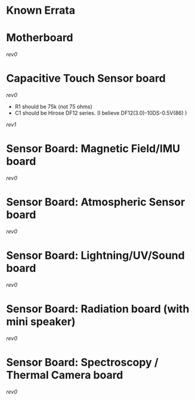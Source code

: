 Known Errata
======

# Motherboard
*rev0*

# Capacitive Touch Sensor board
*rev0*
- R1 should be 75k (not 75 ohms)
- C1 should be Hirose DF12 series.  (I believe DF12(3.0)-10DS-0.5V(86) )

*rev1*

# Sensor Board: Magnetic Field/IMU board
*rev0*

# Sensor Board: Atmospheric Sensor board
*rev0*

# Sensor Board: Lightning/UV/Sound board
*rev0*

# Sensor Board: Radiation board (with mini speaker)
*rev0*

# Sensor Board: Spectroscopy / Thermal Camera board
*rev0*

